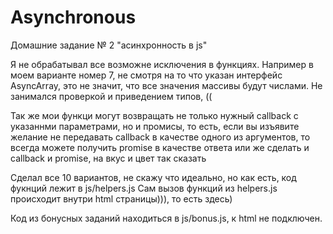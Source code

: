 # Asynchronous
Домашние задание № 2 "асинхронность в js"

Я не обрабатывал все возможне исключения в функциях.
Например в моем варианте номер 7,
не смотря на то что указан интерфейс AsyncArray, это не значит, что все значения массивы будут числами.
Не занимался проверкой и приведением типов, ((

Так же мои функци могут возвращать не только нужный callback с указаннми параметрами, но и промисы,
то есть, если вы изъявите желание не передавать callback в качестве одного из аргументов, то всегда можете получить promise в качестве ответа
или же сделать и callback и promise, на вкус и цвет так сказать

Сделал все 10 вариантов, не скажу что идеально, но как есть, код фукнций лежит в js/helpers.js
Сам вызов функций из helpers.js происходит внутри html страницы))), то есть здесь)

Код из бонусных заданий находиться в js/bonus.js, к html не подключен.